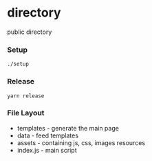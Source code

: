 # directory
public directory

### Setup

    ./setup

### Release 

    yarn release

### File Layout

* templates - generate the main page
* data - feed templates
* assets - containing js, css, images resources 
* index.js - main script